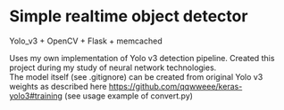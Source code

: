 # Simple realtime object detector

Yolo_v3 + OpenCV + Flask + memcached

Uses my own implementation of Yolo v3 detection pipeline. Created this project during my study of neural network
technologies.    
The model itself (see .gitignore) can be created from original Yolo v3 weights as described here https://github.com/qqwweee/keras-yolo3#training 
 (see usage example of convert.py)
